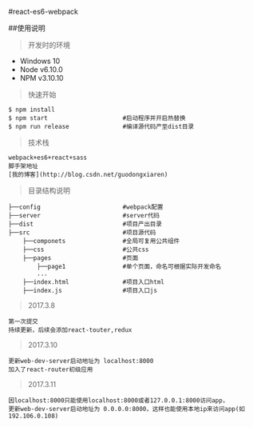 #react-es6-webpack

##使用说明

> 开发时的环境

- Windows 10
- Node v6.10.0
- NPM v3.10.10

> 快速开始

```
$ npm install
$ npm start                     #启动程序并开启热替换
$ npm run release               #编译源代码产至dist目录
```

>技术栈
```
webpack+es6+react+sass
脚手架地址
[我的博客](http://blog.csdn.net/guodongxiaren) 
```

>目录结构说明
```
├──config                       #webpack配置
├──server                       #server代码
├──dist                         #项目产出目录
├──src                          #项目源代码
    ├──componets                #全局可复用公共组件
    ├──css                      #公共css
    ├──pages                    #页面
        ├──page1                #单个页面，命名可根据实际开发命名
        ...
    ├──index.html               #项目入口html
    ├──index.js                 #项目入口js
```

>2017.3.8
```
第一次提交
持续更新，后续会添加react-touter,redux
```

>2017.3.10
```
更新web-dev-server启动地址为 localhost:8000
加入了react-router初级应用
```

>2017.3.11
```
因localhost:8000只能使用localhost:8000或者127.0.0.1:8000访问app，
更新web-dev-server启动地址为 0.0.0.0:8000，这样也能使用本地ip来访问app(如192.106.0.108)
```
